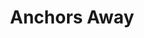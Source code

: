 ---
title: Anchors Away
price: 18.00
tags: ["dog-collars"]
description: For the water dog.
size: All
fields: anchors-away
templateKey: product-page-layout
image: catty/anchors-away.jpg
customField: 
    name: Select Size
    values: [{name: 'XSmall', priceChange: 0}, {name: 'Small', priceChange: 2},{name: 'Medium', priceChange: 5.00},{name: 'Large', priceChange: 7.00}, {name: 'XLarge', priceChange: 12 }]
---
